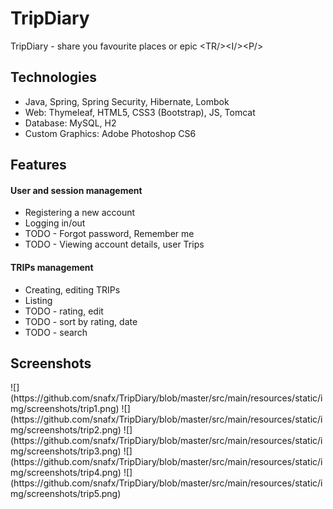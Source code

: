 # TripDiary
TripDiary - share you favourite places or epic &lt;TR/>&lt;I/>&lt;P/>
<br>
<h2>Technologies</h2>
<ul>
<li>Java, Spring, Spring Security, Hibernate, Lombok</li>
<li>Web: Thymeleaf, HTML5, CSS3 (Bootstrap), JS, Tomcat</li>
<li>Database: MySQL, H2</li>
<li>Custom Graphics: Adobe Photoshop CS6</li>
</ul>
<h2>Features</h2>
<h4>User and session management</h4>
<ul>
<li>Registering a new account</li>
<li>Logging in/out</li>
<li>TODO - Forgot password, Remember me</li>
<li>TODO - Viewing account details, user Trips</li>
</ul>
<h4>TRIPs management</h4>
<ul>
<li>Creating, editing TRIPs</li>
<li>Listing</li>
<li>TODO - rating, edit</li>
<li>TODO - sort by rating, date</li>
<li>TODO - search</li>
</ul>
<h2>Screenshots</h2>
![](https://github.com/snafx/TripDiary/blob/master/src/main/resources/static/img/screenshots/trip1.png)
![](https://github.com/snafx/TripDiary/blob/master/src/main/resources/static/img/screenshots/trip2.png)
![](https://github.com/snafx/TripDiary/blob/master/src/main/resources/static/img/screenshots/trip3.png)
![](https://github.com/snafx/TripDiary/blob/master/src/main/resources/static/img/screenshots/trip4.png)
![](https://github.com/snafx/TripDiary/blob/master/src/main/resources/static/img/screenshots/trip5.png)
